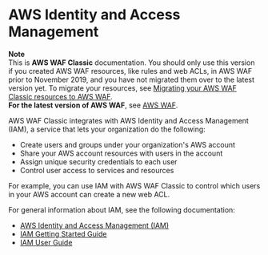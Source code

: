 # AWS Identity and Access Management<a name="classic-aws-waf-iam"></a>

**Note**  
This is **AWS WAF Classic** documentation\. You should only use this version if you created AWS WAF resources, like rules and web ACLs, in AWS WAF prior to November 2019, and you have not migrated them over to the latest version yet\. To migrate your resources, see [Migrating your AWS WAF Classic resources to AWS WAF](waf-migrating-from-classic.md)\.  
**For the latest version of AWS WAF**, see [AWS WAF](waf-chapter.md)\. 

AWS WAF Classic integrates with AWS Identity and Access Management \(IAM\), a service that lets your organization do the following:
+ Create users and groups under your organization's AWS account
+ Share your AWS account resources with users in the account
+ Assign unique security credentials to each user
+ Control user access to services and resources

For example, you can use IAM with AWS WAF Classic to control which users in your AWS account can create a new web ACL\.

For general information about IAM, see the following documentation:
+ [AWS Identity and Access Management \(IAM\)](http://aws.amazon.com/iam/)
+ [IAM Getting Started Guide](https://docs.aws.amazon.com/IAM/latest/GettingStartedGuide/)
+ [IAM User Guide](https://docs.aws.amazon.com/IAM/latest/UserGuide/)